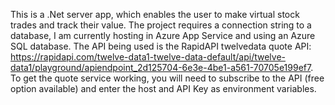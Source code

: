 This is a .Net server app, which enables the user to make virtual stock trades and track their value.
The project requires a connection string to a database, I am currently hosting in Azure App Service and using an Azure SQL database.
The API being used is the RapidAPI twelvedata quote API:
https://rapidapi.com/twelve-data1-twelve-data-default/api/twelve-data1/playground/apiendpoint_2d125704-6e3e-4be1-a561-70705e199ef7.
To get the quote service working, you will need to subscribe to the API (free option available) and enter the host and API Key as environment variables.
